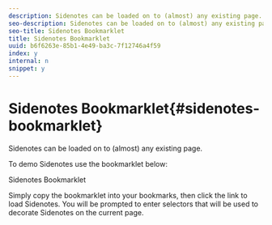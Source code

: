 ```yaml
---
description: Sidenotes can be loaded on to (almost) any existing page.
seo-description: Sidenotes can be loaded on to (almost) any existing page.
seo-title: Sidenotes Bookmarklet
title: Sidenotes Bookmarklet
uuid: b6f6263e-85b1-4e49-ba3c-7f12746a4f59
index: y
internal: n
snippet: y
---
```


# Sidenotes Bookmarklet{#sidenotes-bookmarklet}

Sidenotes can be loaded on to (almost) any existing page.

To demo Sidenotes use the bookmarklet below:

Sidenotes Bookmarklet

Simply copy the bookmarklet into your bookmarks, then click the link to load Sidenotes. You will be prompted to enter selectors that will be used to decorate Sidenotes on the current page.
